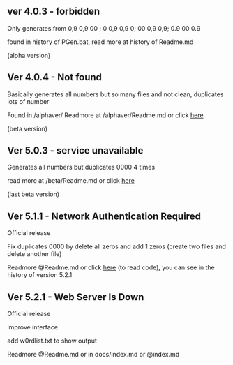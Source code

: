 ## ver 4.0.3 - forbidden

Only generates from 0,9 0,9 00 ; 0 0,9 0,9 0; 00 0,9 0,9; 0.9 00 0.9

found in history of PGen.bat, read more at history of Readme.md  

(alpha version)

## Ver 4.0.4 - Not found

Basically generates all numbers but so many files and not clean, duplicates lots of number

Found in /alphaver/ 
Readmore at /alphaver/Readme.md or click [here](alphaver/Readme.md)

(beta version)

## Ver 5.0.3 - service unavailable

Generates all numbers but duplicates 0000 4 times

read more at /beta/Readme.md or click [here](beta/Readme.md)

(last beta version)

## Ver 5.1.1 - Network Authentication Required 

Official release 

Fix duplicates 0000 by delete all zeros and add 1 zeros (create two files and delete another file)

Readmore @Readme.md or click [here](Oldervers/PiGen.bat) (to read code), you can see in the history of version 5.2.1

## Ver 5.2.1 - Web Server Is Down

Official release 

improve interface

add w0rdlist.txt to show output

Readmore @Readme.md or in docs/index.md or @index.md
  
